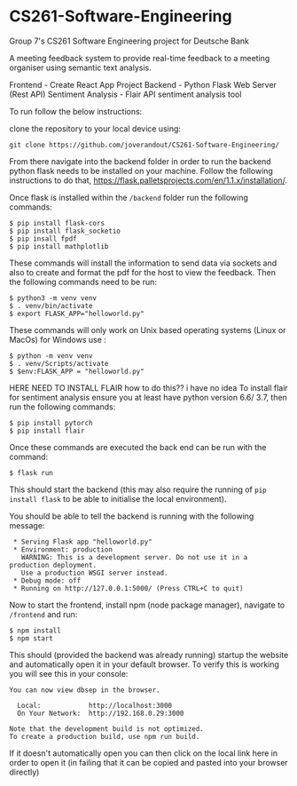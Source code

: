 # CS261-Software-Engineering
Group 7's CS261 Software Engineering project for Deutsche Bank

A meeting feedback system to provide real-time feedback to a meeting organiser using semantic text analysis.

Frontend - Create React App Project
Backend - Python Flask Web Server (Rest API)
Sentiment Analysis - Flair API sentiment analysis tool

To run follow the below instructions:

clone the repository to your local device using:
```
git clone https://github.com/joverandout/CS261-Software-Engineering/
```

From there navigate into the backend folder in order to run the backend python flask needs to be installed on your machine. Follow the following instructions to do that, https://flask.palletsprojects.com/en/1.1.x/installation/.

Once flask is installed within the `/backend` folder run the following commands:
```
$ pip install flask-cors
$ pip install flask_socketio
$ pip insall fpdf
$ pip install mathplotlib 
```
These commands will install the information to send data via sockets and also to create and format the pdf for the host to view the feedback. 
Then the following commands need to be run: 
```
$ python3 -m venv venv
$ . venv/bin/activate
$ export FLASK_APP="helloworld.py"
```
These commands will only work on Unix based operating systems (Linux or MacOs) for Windows use :
```
$ python -m venv venv
$ . venv/Scripts/activate
$ $env:FLASK_APP = "helloworld.py"
```
HERE NEED TO INSTALL FLAIR how to do this?? i have no idea 
To install flair for sentiment analysis ensure you at least have python version 6.6/ 3.7, then run the following commands:
```
$ pip install pytorch
$ pip install flair 
```

Once these commands are executed the back end can be run with the command:
```
$ flask run 
```
This should start the backend (this may also require the running of `pip install flask` to be able to initialise the local environment).

You should be able to tell the backend is running with the following message:

```
 * Serving Flask app "helloworld.py"
 * Environment: production
   WARNING: This is a development server. Do not use it in a production deployment.
   Use a production WSGI server instead.
 * Debug mode: off
 * Running on http://127.0.0.1:5000/ (Press CTRL+C to quit)
```

Now to start the frontend, install npm (node package manager), navigate to `/frontend` and run:
```
$ npm install
$ npm start
```

This should (provided the backend was already running) startup the website and automatically open it in your default browser. To verify this is working you will see this in your console:

```
You can now view dbsep in the browser.

  Local:            http://localhost:3000
  On Your Network:  http://192.168.0.29:3000

Note that the development build is not optimized.
To create a production build, use npm run build.
```
If it doesn't automatically open you can then click on the local link here in order to open it (in failing that it can be copied and pasted into your browser directly)
